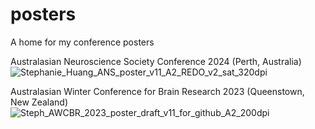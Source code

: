 # posters
A home for my conference posters

Australasian Neuroscience Society Conference 2024 (Perth, Australia)
![Stephanie_Huang_ANS_poster_v11_A2_REDO_v2_sat_320dpi](https://github.com/user-attachments/assets/ca3ea66e-1249-4c18-af33-cec9a3e26a4f)

Australasian Winter Conference for Brain Research 2023 (Queenstown, New Zealand)
![Steph_AWCBR_2023_poster_draft_v11_for_github_A2_200dpi](https://github.com/user-attachments/assets/82088eeb-6932-4065-95e3-f4a7598def41)






